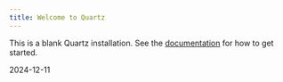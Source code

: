 ```yaml
---
title: Welcome to Quartz
---
```


This is a blank Quartz installation.
See the [documentation](https://quartz.jzhao.xyz) for how to get started.

2024-12-11
